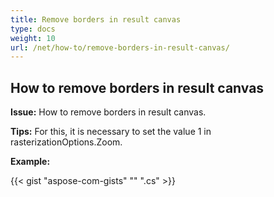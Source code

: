 ```yaml
---
title: Remove borders in result canvas
type: docs
weight: 10
url: /net/how-to/remove-borders-in-result-canvas/
---
```


## **How to remove borders in result canvas**

**Issue:** How to remove borders in result canvas.

**Tips:** For this, it is necessary to set the value 1 in rasterizationOptions.Zoom.

**Example:**

{{< gist "aspose-com-gists" "" ".cs" >}}